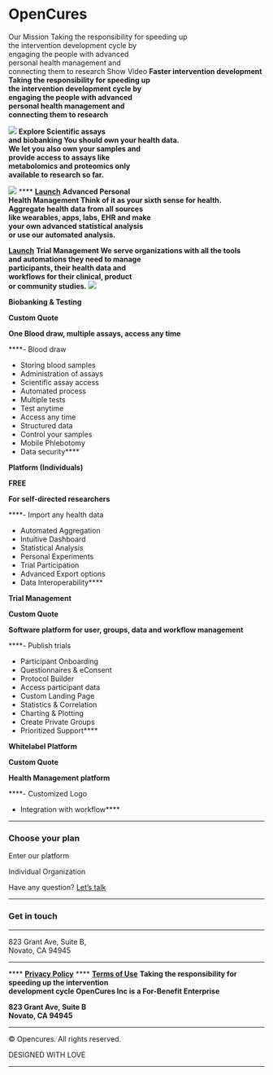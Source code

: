 # OpenCures

Our Mission Taking the responsibility for speeding up\
the intervention development cycle by\
engaging the people with advanced\
personal health management and\
connecting them to research Show Video **Faster intervention development** **Taking the responsibility for speeding up**\
**the intervention development cycle by**\
**engaging the people with advanced**\
**personal health management and**\
**connecting them to research**

![](https://opencures.org/wp-content/uploads/2021/12/Trial.svg) **Explore Scientific assays**\
**and biobanking You should own your health data.**\
**We let you also own your samples and**\
**provide access to assays like**\
**metabolomics and proteomics only**\
**available to research so far.**

![](https://opencures.org/wp-content/uploads/2021/11/2-AA.png) **** [**Launch**](https://my.opencures.org/home) **Advanced Personal**\
**Health Management Think of it as your sixth sense for health.**\
**Aggregate health data from all sources**\
**like wearables, apps, labs, EHR and make**\
**your own advanced statistical analysis**\
**or use our automated analysis.**

[**Launch**](https://my.opencures.org) **Trial Management We serve organizations with all the tools**\
**and automations they need to manage**\
**participants, their health data and**\
**workflows for their clinical, product**\
**or community studies.** ![](https://opencures.org/wp-content/plugins/revslider/public/assets/assets/dummy.png)

**Biobanking & Testing**

**Custom Quote**

**One Blood draw, multiple assays, access any time**

\*\*\*\*- Blood draw

* Storing blood samples
* Administration of assays
* Scientific assay access
* Automated process
* Multiple tests
* Test anytime
* Access any time
* Structured data
* Control your samples
* Mobile Phlebotomy
* Data security\*\*\*\*

**Platform (Individuals)**

**FREE**

**For self-directed researchers**

\*\*\*\*- Import any health data

* Automated Aggregation
* Intuitive Dashboard
* Statistical Analysis
* Personal Experiments
* Trial Participation
* Advanced Export options
* Data Interoperability\*\*\*\*

**Trial Management**

**Custom Quote**

**Software platform for user, groups, data and workflow management**

\*\*\*\*- Publish trials

* Participant Onboarding
* Questionnaires & eConsent
* Protocol Builder
* Access participant data
* Custom Landing Page
* Statistics & Correlation
* Charting & Plotting
* Create Private Groups
* Prioritized Support\*\*\*\*

**Whitelabel Platform**

**Custom Quote**

**Health Management platform**

\*\*\*\*- Customized Logo

* Integration with workflow\*\*\*\*

***

### Choose your plan

Enter our platform

Individual Organization

Have any question? [Let’s talk](mailto:support@opencures.org)

***

### **Get in touch**

***

823 Grant Ave, Suite B,\
Novato, CA 94945

***

**** [**Privacy Policy**](https://opencures.org/privacy-policy/) 
**** [**Terms of Use**](https://opencures.org/terms-of-use/) 
**Taking the responsibility for**\
**speeding up the intervention**\
**development cycle OpenCures Inc is a For-Benefit Enterprise**

**823 Grant Ave, Suite B**\
**Novato, CA 94945**

***

© Opencures. All rights reserved.

DESIGNED WITH LOVE

***
